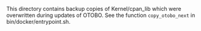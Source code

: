 This directory contains backup copies of Kernel/cpan_lib which were overwritten
during updates of OTOBO. See the function `copy_otobo_next` in bin/docker/entrypoint.sh.
